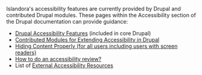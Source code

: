 Islandora's accessibility features are currently provided by Drupal and contributed Drupal modules. These pages within the Accessibility section of the Drupal documentation can provide guidance:

- [Drupal Accessibility Features](https://www.drupal.org/docs/accessibility/drupal-accessibility-features) (included in core Drupal)
- [Contributed Modules for Extending Accessibility in Drupal](https://www.drupal.org/docs/accessibility/contributed-modules-for-extending-accessibility-in-drupal)
- [Hiding Content Properly (for all users including users with screen readers)](https://www.drupal.org/docs/accessibility/hide-content-properly)
- [How to do an accessibility review?](https://www.drupal.org/docs/accessibility/how-to-do-an-accessibility-review)
- List of [External Accessibility Resources](https://www.drupal.org/docs/accessibility/external-accessibility-resources)
